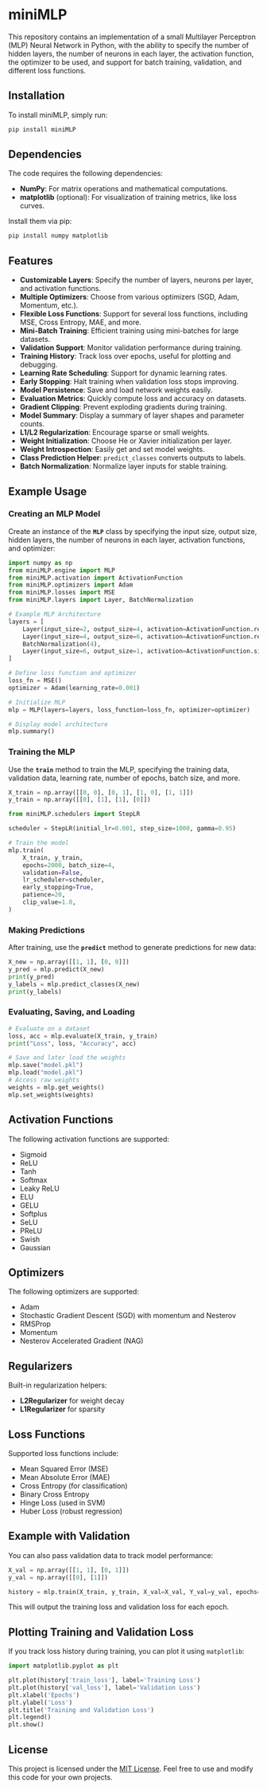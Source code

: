 # miniMLP

This repository contains an implementation of a small Multilayer Perceptron (MLP) Neural Network in Python,
with the ability to specify the number of hidden layers, the number of neurons in each layer, the activation function,
the optimizer to be used, and support for batch training, validation, and different loss functions.

## Installation

To install miniMLP, simply run:

```bash
pip install miniMLP
```

## Dependencies

The code requires the following dependencies:

- **NumPy**: For matrix operations and mathematical computations.
- **matplotlib** (optional): For visualization of training metrics, like loss curves.

Install them via pip:

```bash
pip install numpy matplotlib
```

## Features

- **Customizable Layers**: Specify the number of layers, neurons per layer, and activation functions.
- **Multiple Optimizers**: Choose from various optimizers (SGD, Adam, Momentum, etc.).
- **Flexible Loss Functions**: Support for several loss functions, including MSE, Cross Entropy, MAE, and more.
- **Mini-Batch Training**: Efficient training using mini-batches for large datasets.
- **Validation Support**: Monitor validation performance during training.
- **Training History**: Track loss over epochs, useful for plotting and debugging.
- **Learning Rate Scheduling**: Support for dynamic learning rates.
- **Early Stopping**: Halt training when validation loss stops improving.
- **Model Persistence**: Save and load network weights easily.
- **Evaluation Metrics**: Quickly compute loss and accuracy on datasets.
- **Gradient Clipping**: Prevent exploding gradients during training.
- **Model Summary**: Display a summary of layer shapes and parameter counts.
- **L1/L2 Regularization**: Encourage sparse or small weights.
- **Weight Initialization**: Choose He or Xavier initialization per layer.
- **Weight Introspection**: Easily get and set model weights.
- **Class Prediction Helper**: `predict_classes` converts outputs to labels.
- **Batch Normalization**: Normalize layer inputs for stable training.

## Example Usage

### Creating an MLP Model

Create an instance of the **`MLP`** class by specifying the input size, output size, hidden layers, the number of neurons in each layer,
activation functions, and optimizer:

```python
import numpy as np
from miniMLP.engine import MLP
from miniMLP.activation import ActivationFunction
from miniMLP.optimizers import Adam
from miniMLP.losses import MSE
from miniMLP.layers import Layer, BatchNormalization

# Example MLP Architecture
layers = [
    Layer(input_size=2, output_size=4, activation=ActivationFunction.relu),
    Layer(input_size=4, output_size=6, activation=ActivationFunction.relu, init='xavier'),
    BatchNormalization(4),
    Layer(input_size=6, output_size=1, activation=ActivationFunction.sigmoid)
]

# Define loss function and optimizer
loss_fn = MSE()
optimizer = Adam(learning_rate=0.001)

# Initialize MLP
mlp = MLP(layers=layers, loss_function=loss_fn, optimizer=optimizer)

# Display model architecture
mlp.summary()
```

### Training the MLP

Use the **`train`** method to train the MLP, specifying the training data, validation data, learning rate,
number of epochs, batch size, and more.

```python
X_train = np.array([[0, 0], [0, 1], [1, 0], [1, 1]])
y_train = np.array([[0], [1], [1], [0]])

from miniMLP.schedulers import StepLR

scheduler = StepLR(initial_lr=0.001, step_size=1000, gamma=0.95)

# Train the model
mlp.train(
    X_train, y_train,
    epochs=2000, batch_size=4,
    validation=False,
    lr_scheduler=scheduler,
    early_stopping=True,
    patience=20,
    clip_value=1.0,
)
```

### Making Predictions

After training, use the **`predict`** method to generate predictions for new data:

```python
X_new = np.array([[1, 1], [0, 0]])
y_pred = mlp.predict(X_new)
print(y_pred)
y_labels = mlp.predict_classes(X_new)
print(y_labels)
```

### Evaluating, Saving, and Loading

```python
# Evaluate on a dataset
loss, acc = mlp.evaluate(X_train, y_train)
print("Loss", loss, "Accuracy", acc)

# Save and later load the weights
mlp.save("model.pkl")
mlp.load("model.pkl")
# Access raw weights
weights = mlp.get_weights()
mlp.set_weights(weights)
```

## Activation Functions

The following activation functions are supported:

- Sigmoid
- ReLU
- Tanh
- Softmax
- Leaky ReLU
- ELU
- GELU
- Softplus
- SeLU
- PReLU
- Swish
- Gaussian

## Optimizers

The following optimizers are supported:

- Adam
- Stochastic Gradient Descent (SGD) with momentum and Nesterov
- RMSProp
- Momentum
- Nesterov Accelerated Gradient (NAG)

## Regularizers

Built-in regularization helpers:

- **L2Regularizer** for weight decay
- **L1Regularizer** for sparsity

## Loss Functions

Supported loss functions include:

- Mean Squared Error (MSE)
- Mean Absolute Error (MAE)
- Cross Entropy (for classification)
- Binary Cross Entropy
- Hinge Loss (used in SVM)
- Huber Loss (robust regression)

## Example with Validation

You can also pass validation data to track model performance:

```python
X_val = np.array([[1, 1], [0, 1]])
y_val = np.array([[0], [1]])

history = mlp.train(X_train, y_train, X_val=X_val, Y_val=y_val, epochs=2000, batch_size=4, validation=True)
```

This will output the training loss and validation loss for each epoch.

## Plotting Training and Validation Loss

If you track loss history during training, you can plot it using `matplotlib`:

```python
import matplotlib.pyplot as plt

plt.plot(history['train_loss'], label='Training Loss')
plt.plot(history['val_loss'], label='Validation Loss')
plt.xlabel('Epochs')
plt.ylabel('Loss')
plt.title('Training and Validation Loss')
plt.legend()
plt.show()
```

## License

This project is licensed under the [MIT License](LICENSE). Feel free to use and modify this code for your own projects.

